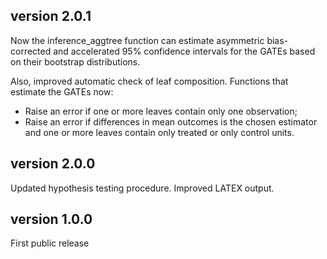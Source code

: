 ## version 2.0.1

Now the inference_aggtree function can estimate asymmetric bias-corrected and accelerated 95% confidence intervals for the GATEs based on their bootstrap distributions.

Also, improved automatic check of leaf composition. Functions that estimate the GATEs now:

-   Raise an error if one or more leaves contain only one observation;
-   Raise an error if differences in mean outcomes is the chosen estimator and one or more leaves contain only treated or only control units.

## version 2.0.0

Updated hypothesis testing procedure. Improved LATEX output.

## version 1.0.0

First public release
